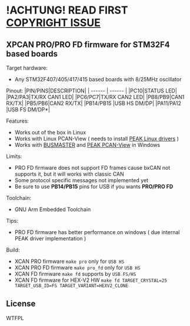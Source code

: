 # !ACHTUNG! READ FIRST [COPYRIGHT ISSUE](https://github.com/moonglow/pcan_pro_x/issues/16)

## XPCAN PRO/PRO FD firmware for STM32F4 based boards

Target hardware:
* Any STM32F407/405/417/415 based boards with 8/25MHz oscillator

Pinout:
|PIN/PINS|DESCRIPTION|
| ------ | ------ |
|PC10|STATUS LED|
|PA2/PA3|TX/RX CAN1 LED|
|PC6/PC7|TX/RX CAN2 LED|
|PB8/PB9|CAN1 RX/TX|
|PB5/PB6|CAN2 RX/TX|
|PB14/PB15 |USB HS DM/DP|
|PA11/PA12 |USB FS DM/DP*|

Features:
- Works out of the box in Linux
- Works with Linux PCAN-View ( needs to install [PEAK Linux drivers][pld] )
- Works with [BUSMASTER][bsmw] and [PEAK PCAN-View][pvw] in Windows


Limits:
- PRO FD firmware does not support FD frames cause bxCAN not supports it, but it will works with classic CAN
- Some protocol specific messages not implemented yet
- Be sure to use **PB14/PB15** pins for USB if you wants **PRO/PRO FD**

Toolchain:
- GNU Arm Embedded Toolchain

Tips:
- PRO FD firmware has better performance on windows ( due internal PEAK driver implementation )

Build:
- XCAN PRO firmware `make pro` only for `USB HS`
- XCAN PRO FD firmware `make pro_fd` only for `USB HS`
- XCAN FD firmware `make fd` supports by `USB FS/HS`
- XCAN FD firmware for HEX-V2 HW `make fd TARGET_CRYSTAL=25 TARGET_USB_ID=FS TARGET_VARIANT=HEXV2_CLONE`

License
----

WTFPL

[pld]: <https://www.peak-system.com/fileadmin/media/linux/index.htm>
[pvw]: <https://www.peak-system.com/PCAN-View.242.0.html>
[bsmw]: <https://rbei-etas.github.io/busmaster/>
